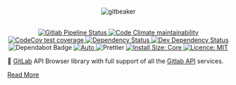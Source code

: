 <div align="center">
  <br>
  <img alt="gitbeaker" src=".github/ASSETS/header.svg">
</div>
<br>
<p align="center">
  <a href="https://gitlab.com/jdalrymple/gitbeaker/pipelines">
    <img src="https://img.shields.io/gitlab/pipeline/jdalrymple/gitbeaker/master" alt="Gitlab Pipeline Status">
  </a>
  <a href="https://codeclimate.com/github/jdalrymple/gitbeaker">
    <img src="https://codeclimate.com/github/jdalrymple/gitbeaker/badges/gpa.svg" alt="Code Climate maintainability">
  </a>
  <a href="https://codecov.io/gh/jdalrymple/gitbeaker">
    <img src="https://img.shields.io/codecov/c/github/jdalrymple/gitbeaker/master.svg" alt="CodeCov test coverage">
  </a>
  <a href="https://david-dm.org/jdalrymple/gitbeaker">
    <img src="https://david-dm.org/jdalrymple/gitbeaker/status.svg" alt="Dependency Status" />
  </a>
  <a href="https://david-dm.org/jdalrymple/gitbeaker?type=dev">
    <img src="https://david-dm.org/jdalrymple/gitbeaker/dev-status.svg.svg" alt="Dev Dependency Status" />
  </a>
  <img src="https://flat.badgen.net/dependabot/jdalrymple/gitbeaker?icon=dependabot" alt="Dependabot Badge" />
  <a href="https://github.com/intuit/auto">
    <img src="https://img.shields.io/badge/release-auto.svg?colorA=888888&colorB=9B065A&label=auto" alt="Auto">
  </a>
  <img src="https://img.shields.io/badge/code%20style-prettier-ff69b4.svg" alt="Prettier">
  <a href="https://packagephobia.now.sh/result?p=@gitbeaker/browser">
    <img src="https://packagephobia.now.sh/badge?p=@gitbeaker/browser" alt="Install Size: Core">
  </a>
  <a href="LICENSE.md">
    <img src="https://img.shields.io/badge/License-MIT-yellow.svg" alt="Licence: MIT">
  </a>
</p>

🤖 [GitLab](https://gitlab.com/gitlab-org/gitlab/) API Browser library with full support of all the [Gitlab API](https://gitlab.com/gitlab-org/gitlab/tree/master/doc/api) services.

[Read More](https://github.com/jdalrymple/gitbeaker#readme)
